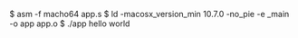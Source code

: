 $ asm -f macho64 app.s
$ ld -macosx_version_min 10.7.0 -no_pie -e _main -o app app.o
$ ./app
hello world